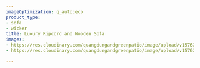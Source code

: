 ```yaml
---
imageOptimization: q_auto:eco
product_type:
- sofa
- wicker
title: Luxury Ripcord and Wooden Sofa
images:
- https://res.cloudinary.com/quangdungandgreenpatio/image/upload/v1576205218/posts/DSC08092_lb49am.jpg
- https://res.cloudinary.com/quangdungandgreenpatio/image/upload/v1576205217/posts/DSC08091_coas3b.jpg

---
```

